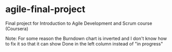 # agile-final-project
Final project for Introduction to Agile Development and Scrum course (Coursera)


Note: For some reason the Burndown chart is inverted and I don't know how to fix it so that it can show Done in the left column instead of "in progress"
